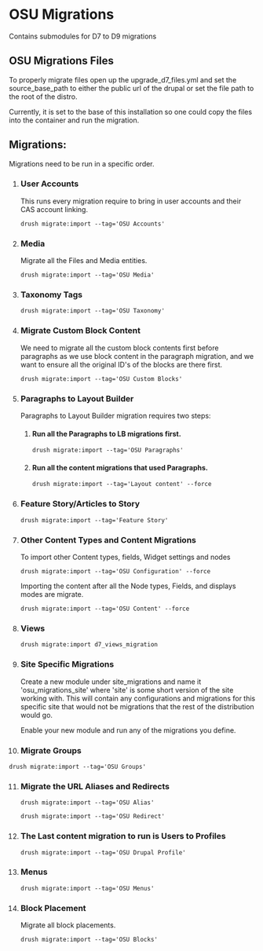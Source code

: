 # OSU Migrations

Contains submodules for D7 to D9 migrations

## OSU Migrations Files

To properly migrate files open up the upgrade_d7_files.yml and set the source_base_path to either the public url of the
drupal or set the file path to the root of the distro.

Currently, it is set to the base of this installation so one could copy the files into the container and run the
migration.

## Migrations:

Migrations need to be run in a specific order.

1. ### User Accounts

   This runs every migration require to bring in user accounts and their CAS account linking.

   `drush migrate:import --tag='OSU Accounts'`

2. ### Media
   Migrate all the Files and Media entities.

   `drush migrate:import --tag='OSU Media'`

3. ### Taxonomy Tags
   `drush migrate:import --tag='OSU Taxonomy'`

4. ### Migrate Custom Block Content
   We need to migrate all the custom block contents first before paragraphs as we use block content in the paragraph
   migration, and we want to ensure all the original ID's of the blocks are there first.

   `drush migrate:import --tag='OSU Custom Blocks'`
5. ### Paragraphs to Layout Builder
   Paragraphs to Layout Builder migration requires two steps:

    1. #### Run all the Paragraphs to LB migrations first.
       `drush migrate:import --tag='OSU Paragraphs'`

    2. #### Run all the content migrations that used Paragraphs.
       `drush migrate:import --tag='Layout content' --force`

6. ### Feature Story/Articles to Story
   `drush migrate:import --tag='Feature Story'`

7. ### Other Content Types and Content Migrations
   To import other Content types, fields, Widget settings and nodes

   `drush migrate:import --tag='OSU Configuration' --force`

   Importing the content after all the Node types, Fields, and displays modes are migrate.

   `drush migrate:import --tag='OSU Content' --force`
8. ### Views
   `drush migrate:import d7_views_migration`

9. ### Site Specific Migrations
   Create a new module under site_migrations and name it 'osu_migrations_site' where 'site' is some short version of the
   site working with. This will contain any configurations and migrations for this specific site that would not be
   migrations that the rest of the distribution would go.

   Enable your new module and run any of the migrations you define.
10. ### Migrate Groups
`drush migrate:import --tag='OSU Groups'`

11. ### Migrate the URL Aliases and Redirects
    `drush migrate:import --tag='OSU Alias'`

    `drush migrate:import --tag='OSU Redirect'`

12. ### The Last content migration to run is Users to Profiles
    `drush migrate:import --tag='OSU Drupal Profile'`

13. ### Menus
    `drush migrate:import --tag='OSU Menus'`

14. ### Block Placement
    Migrate all block placements.

    `drush migrate:import --tag='OSU Blocks'`
